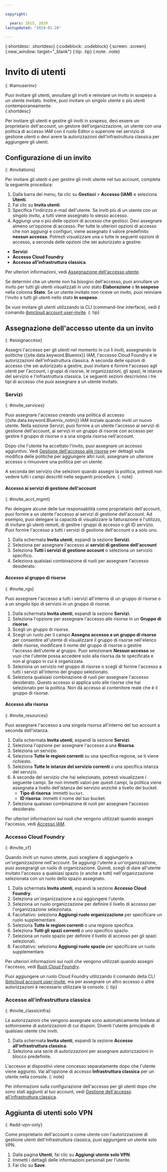 ```yaml
---

copyright:

  years: 2015, 2019
lastupdated: "2019-01-28"

---
```


{:shortdesc: .shortdesc}
{:codeblock: .codeblock}
{:screen: .screen}
{:new_window: target="_blank"}
{:tip: .tip}
{:note: .note}

# Invito di utenti
{: #iamuserinv}

Puoi invitare gli utenti, annullare gli inviti e reinviare un invito in sospeso a un utente invitato. Inoltre, puoi invitare un singolo utente o più utenti contemporaneamente.    
{:shortdesc}

Per invitare gli utenti e gestire gli inviti in sospeso, devi essere un proprietario dell'account, un gestore dell'organizzazione, un utente con una politica di accesso IAM con il ruolo Editor o superiore nel servizio di gestione utenti o devi avere la autorizzazioni dell'infrastruttura classica per aggiungere gli utenti.

## Configurazione di un invito
{: #invitations}

Per invitare gli utenti o per gestire gli inviti utente nel tuo account, completa la seguente procedura:

1. Dalla barra dei menu, fai clic su **Gestisci** &gt; **Accesso (IAM)** e seleziona **Utenti**.
2. Fai clic su **Invita utenti**.
3. Specifica l'indirizzo e-mail dell'utente. Se inviti più di un utente con un singolo invito, a tutti viene assegnato lo stesso accesso.
4. Aggiungi una o più delle opzioni di accesso che gestisci. Devi assegnare almeno un'opzione di accesso. Per tutte le ulteriori opzioni di accesso che non aggiungi e configuri, viene assegnato il valore predefinito **nessun accesso**. Potresti visualizzare una o tutte le seguenti opzioni di accesso, a seconda delle opzioni che sei autorizzato a gestire:

  * **Servizi**
  * **Accesso Cloud Foundry**
  * **Accesso all'infrastruttura classica**.

  Per ulteriori informazioni, vedi [Assegnazione dell'accesso utente](/docs/iam?topic=iam-assignaccess#assignaccess).

Se determini che un utente non ha bisogno dell'accesso, puoi annullare un invito per tutti gli utenti visualizzati in uno stato **Elaborazione** o **In sospeso** nella colonna **Stato**. Se un utente invitato non riceve un invito, puoi reinviare l'invito a tutti gli utenti nello stato **In sospeso**.

Se vuoi invitare gli utenti utilizzando la CLI (command-line interface), vedi il comando [ibmcloud account user-invite](/docs/cli/reference/ibmcloud?topic=cloud-cli-ibmcloud_account_user_invite#ibmcloud_account_user_invite).
{: tip}

## Assegnazione dell'accesso utente da un invito
{: #assignaccess}

Assegni l'accesso per gli utenti nel momento in cui li inviti, assegnando le politiche {{site.data.keyword.Bluemix}} IAM, l'accesso Cloud Foundry e le autorizzazioni dell'infrastruttura classica. A seconda delle opzioni di accesso che sei autorizzato a gestire, puoi invitare e fornire l'accesso agli utenti per l'account, i gruppi di risorse, le organizzazioni, gli spazi, le istanze del servizio e l'infrastruttura classica. Le seguenti sezioni descrivono i tre tipi di accesso che puoi assegnare a un utente invitato.

### Servizi
{: #invite_services}

Puoi assegnare l'accesso creando una politica di accesso {{site.data.keyword.Bluemix_notm}} IAM iniziale quando inviti un nuovo utente. Nella sezione Servizi, puoi fornire a un utente l'accesso ai servizi di gestione dell'account, ai servizi in un gruppo di risorse con accesso per gestire il gruppo di risorse o a una singola risorsa nell'account.

Dopo che l'utente ha accettato l'invito, puoi assegnare un accesso aggiuntivo. Vedi [Gestione dell'accesso alle risorse](/docs/iam?topic=iam-iammanidaccser#iammanidaccser) per dettagli sulla modifica delle politiche per aggiungere altri ruoli, assegnare un ulteriore accesso o rimuovere una politica per un utente.

A seconda del servizio che selezioni quando assegni la politica, potresti non vedere tutti i campi descritti nelle seguenti procedure.
{: note}

#### Accesso ai servizi di gestione dell'account
{: #invite_acct_mgmt}

Per delegare alcune delle tue responsabilità come proprietario dell'account, puoi fornire a un utente l'accesso ai servizi di gestione dell'account. Ad esempio, puoi delegare la capacità di visualizzare la fatturazione e l'utilizzo, di invitare gli utenti remoti, di gestire i gruppi di accesso o gli ID servizio. Puoi fornire l'accesso a tutti i servizi di gestione dell'account o a solo uno.

1. Dalla schermata **Invita utenti**, espandi la sezione **Servizi**.
2. Seleziona per assegnare l'accesso ai **servizi di gestione dell'account**
3. Seleziona **Tutti i servizi di gestione account** o seleziona un servizio specifico.
4. Seleziona qualsiasi combinazione di ruoli per assegnare l'accesso desiderato.

#### Accesso al gruppo di risorse
{: #invite_rgs}

Puoi assegnare l'accesso a tutti i servizi all'interno di un gruppo di risorse o a un singolo tipo di servizio in un gruppo di risorse.

1. Dalla schermata **Invita utenti**, espandi la sezione **Servizi**.
2. Seleziona l'opzione per assegnare l'accesso alle risorse in un **Gruppo di risorse**.
3. Scegli un gruppo di risorse.
4. Scegli un ruolo per il campo **Assegna accesso a un gruppo di risorse** per consentire all'utente di visualizzare il gruppo di risorse nell'elenco delle risorse, modificare il nome del gruppo di risorse o gestire l'accesso dell'utente al gruppo. Puoi selezionare **Nessun accesso** se vuoi che l'utente possa accedere solo alla risorsa da te specificata e non al gruppo in cui è organizzata.
5. Seleziona un servizio nel gruppo di risorse o scegli di fornire l'accesso a tutti i servizi all'interno del gruppo selezionato.
6. Seleziona qualsiasi combinazione di ruoli per assegnare l'accesso desiderato. Questo accesso si applica solo alle risorse che hai selezionato per la politica. Non dà accesso al contenitore reale che è il gruppo di risorse.

#### Accesso alla risorsa
{: #invite_resources}

Puoi assegnare l'accesso a una singola risorsa all'interno del tuo account a seconda dell'istanza.

1. Dalla schermata **Invita utenti**, espandi la sezione **Servizi**.
2. Seleziona l'opzione per assegnare l'accesso a una **Risorsa**.
3. Seleziona un servizio.
4. Seleziona **Tutte le regioni correnti** su una specifica regione, se ti viene richiesto.
5. Seleziona **Tutte le istanze del servizio correnti** o una specifica istanza del servizio.
6. A seconda del servizio che hai selezionato, potresti visualizzare i seguente campi. Se non immetti valori per questi campi, la politica viene assegnata a livello dell'istanza del servizio anziché a livello del bucket.
    * **Tipo di risorsa**: immetti `bucket`.
    * **ID risorsa**: immetti il nome del tuo bucket.
7. Seleziona qualsiasi combinazione di ruoli per assegnare l'accesso desiderato.

Per ulteriori informazioni sui ruoli che vengono utilizzati quando assegni l'accesso, vedi [Accesso IAM](/docs/iam?topic=iam-iamusermanrol#iamusermanrol).

### Accesso Cloud Foundry
{: #invite_cf}

Quando inviti un nuovo utente, puoi scegliere di aggiungerlo a un'organizzazione nell'account. Se aggiungi l'utente a un'organizzazione, puoi assegnargli un ruolo di organizzazione. Quindi, scegli di dare all'utente invitato l'accesso a qualsiasi spazio (o anche a tutti) nell'organizzazione selezionata con un ruolo dello spazio assegnato.

1. Dalla schermata **Invita utenti**, espandi la sezione **Accesso Cloud Foundry**.
2. Seleziona un'organizzazione a cui aggiungere l'utente.
3. Seleziona un ruolo organizzazione per definire il livello di accesso per l'organizzazione selezionata.
4. Facoltativo: seleziona **Aggiungi ruolo organizzazione** per specificare un ruolo supplementare.
5. Seleziona **Tutte le regioni correnti** o una regione specifica.
6. Seleziona **Tutti gli spazi correnti** o uno specifico spazio.
7. Seleziona un ruolo spazio per definire il livello di accesso per gli spazi selezionati.
8. Facoltativo: seleziona **Aggiungi ruolo spazio** per specificare un ruolo supplementare.

Per ulteriori informazioni sui ruoli che vengono utilizzati quando assegni l'accesso, vedi [Ruoli Cloud Foundry](/docs/iam?topic=iam-cfroles#cfroles).

Puoi aggiungere un ruolo Cloud Foundry utilizzando il comando della CLI [ibmcloud account user-invite](/docs/cli/reference/ibmcloud?topic=cloud-cli-ibmcloud_account_user_invite#ibmcloud_account_user_invite), ma per assegnare un altro accesso o altre autorizzazioni è necessario utilizzare la console.
{: tip}

### Accesso all'infrastruttura classica
{: #invite_classicinfra}

Le autorizzazioni che vengono assegnate sono automaticamente limitate al sottoinsieme di autorizzazioni di cui disponi. Diventi l'utente principale di qualsiasi utente che inviti.

1. Dalla schermata **Invita utenti**, espandi la sezione **Accesso all'infrastruttura classica**.
2. Seleziona una serie di autorizzazioni per assegnare autorizzazioni in blocco predefinite.

L'accesso ai dispositivi viene concesso separatamente dopo che l'utente viene aggiunto. Vai all'opzione di accesso **Infrastruttura classica** per un utente nella console.
{: note}

Per informazioni sulla configurazione dell'accesso per gli utenti dopo che sono stati aggiunti al tuo account, vedi [Gestione dell'accesso all'infrastruttura classica](/docs/iam?topic=iam-mngclassicinfra#mngclassicinfra).

## Aggiunta di utenti solo VPN
{: #add-vpn-only}

Come proprietario dell'account o come utente con l'autorizzazione di gestione utenti dell'infrastruttura classica, puoi aggiungere un utente solo VPN.

1. Dalla pagina **Utenti**, fai clic su **Aggiungi utente solo VPN**.
2. Immetti i dettagli delle informazioni personali per l'utente.
3. Fai clic su **Save**.
